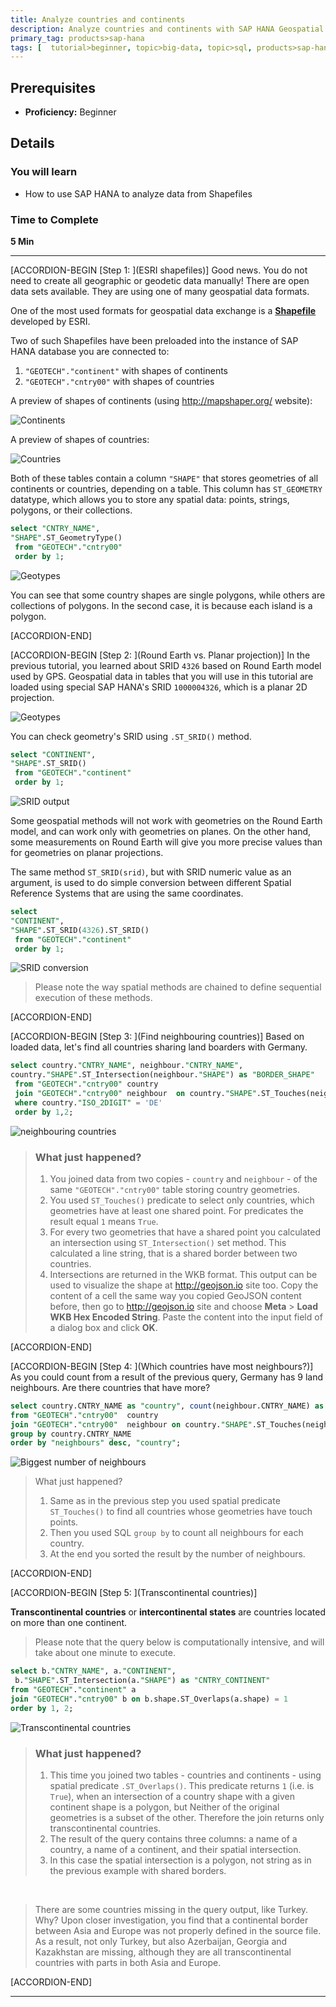 ```yaml
---
title: Analyze countries and continents
description: Analyze countries and continents with SAP HANA Geospatial at SAPPHIRENOW 2018.
primary_tag: products>sap-hana
tags: [  tutorial>beginner, topic>big-data, topic>sql, products>sap-hana, products>sap-hana\,-express-edition ]
---
```


## Prerequisites  
 - **Proficiency:** Beginner

## Details
### You will learn  
  - How to use SAP HANA to analyze data from Shapefiles

### Time to Complete
**5 Min**

---

[ACCORDION-BEGIN [Step 1: ](ESRI shapefiles)]
Good news. You do not need to create all geographic or geodetic data manually! There are open data sets available. They are using one of many geospatial data formats.

One of the most used formats for geospatial data exchange is a [**Shapefile**](https://en.wikipedia.org/wiki/Shapefile) developed by ESRI.

Two of such Shapefiles have been preloaded into the instance of SAP HANA database you are connected to:

 1. `"GEOTECH"."continent"` with shapes of continents
 2. `"GEOTECH"."cntry00"` with shapes of countries

A preview of shapes of continents (using <http://mapshaper.org/> website):

![Continents](geosaphire2010.jpg)

A preview of shapes of countries:

![Countries](geosaphire2020.jpg)

Both of these tables contain a column `"SHAPE"` that stores geometries of all continents or countries, depending on a table. This column has `ST_GEOMETRY` datatype, which allows you to store any spatial data: points, strings, polygons, or their collections.

```sql
select "CNTRY_NAME",
"SHAPE".ST_GeometryType()
 from "GEOTECH"."cntry00"
 order by 1;
```

![Geotypes](geosaphire2030.jpg)

You can see that some country shapes are single polygons, while others are collections of polygons. In the second case, it is because each island is a polygon.

[ACCORDION-END]

[ACCORDION-BEGIN [Step 2: ](Round Earth vs. Planar projection)]
In the previous tutorial, you learned about SRID `4326` based on Round Earth model used by GPS. Geospatial data in tables that you will use in this tutorial are loaded using special SAP HANA's SRID `1000004326`, which is a planar 2D projection.

![Geotypes](geosaphire2025.jpg)

You can check geometry's SRID using `.ST_SRID()` method.

```sql
select "CONTINENT",
"SHAPE".ST_SRID()
 from "GEOTECH"."continent"
 order by 1;
```

![SRID output](geosaphire2040.jpg)

Some geospatial methods will not work with geometries on the Round Earth model, and can work only with geometries on planes. On the other hand, some measurements on Round Earth will give you more precise values than for geometries on planar projections.

The same method `ST_SRID(srid)`, but with SRID numeric value as an argument, is used to do simple conversion between different Spatial Reference Systems that are using the same coordinates.

```sql
select
"CONTINENT",
"SHAPE".ST_SRID(4326).ST_SRID()
 from "GEOTECH"."continent"
 order by 1;
```

![SRID conversion](geosaphire2050.jpg)

>Please note the way spatial methods are chained to define sequential execution of these methods.

[ACCORDION-END]

[ACCORDION-BEGIN [Step 3: ](Find neighbouring countries)]
Based on loaded data, let's find all countries sharing land boarders with Germany.

```sql
select country."CNTRY_NAME", neighbour."CNTRY_NAME",
country."SHAPE".ST_Intersection(neighbour."SHAPE") as "BORDER_SHAPE"
 from "GEOTECH"."cntry00" country
 join "GEOTECH"."cntry00" neighbour  on country."SHAPE".ST_Touches(neighbour."SHAPE") = 1
 where country."ISO_2DIGIT" = 'DE'
 order by 1,2;
```

![neighbouring countries](geosaphire2060.jpg)

> ### What just happened?
>
> 1. You joined data from two copies - `country` and `neighbour` - of the same `"GEOTECH"."cntry00"` table storing country geometries.
> 2. You used `ST_Touches()` predicate to select only countries, which geometries have at least one shared point. For predicates the result equal `1` means `True`.
> 3. For every two geometries that have a shared point you calculated an intersection using `ST_Intersection()` set method. This calculated a line string, that is a shared border between two countries.
> 4. Intersections are returned in the WKB format. This output can be used to visualize the shape at <http://geojson.io> site too. Copy the content of a cell the same way you copied GeoJSON content before, then go to <http://geojson.io> site and choose **Meta** > **Load WKB Hex Encoded String**. Paste the content into the input field of a dialog box and click **OK**.

[ACCORDION-END]

[ACCORDION-BEGIN [Step 4: ](Which countries have most neighbours?)]
As you could count from a result of the previous query, Germany has 9 land neighbours. Are there countries that have more?

```sql
select country.CNTRY_NAME as "country", count(neighbour.CNTRY_NAME) as "neighbours"
from "GEOTECH"."cntry00"  country
join "GEOTECH"."cntry00"  neighbour on country."SHAPE".ST_Touches(neighbour."SHAPE") = 1
group by country.CNTRY_NAME
order by "neighbours" desc, "country";
```

![Biggest number of neighbours](geosaphire2070.jpg)

> What just happened?
>
> 1. Same as in the previous step you used spatial predicate `ST_Touches()` to find all countries whose geometries have touch points.
> 2. Then you used SQL `group by` to count all neighbours for each country.
> 3. At the end you sorted the result by the number of neighbours.

[ACCORDION-END]

[ACCORDION-BEGIN [Step 5: ](Transcontinental countries)]

**Transcontinental countries** or **intercontinental states** are countries located on more than one continent.

>Please note that the query below is computationally intensive, and will take about one minute to execute.

```sql
select b."CNTRY_NAME", a."CONTINENT",
 b."SHAPE".ST_Intersection(a."SHAPE") as "CNTRY_CONTINENT"
from "GEOTECH"."continent" a
join "GEOTECH"."cntry00" b on b.shape.ST_Overlaps(a.shape) = 1
order by 1, 2;
```

![Transcontinental countries](geosaphire2080.jpg)

> ### What just happened?
>
> 1. This time you joined two tables - countries and continents - using spatial predicate `.ST_Overlaps()`. This predicate returns `1` (i.e. is `True`), when an intersection of a country shape with a given continent shape is a polygon, but Neither of the original geometries is a subset of the other. Therefore the join returns only transcontinental countries.
> 2. The result of the query contains three columns: a name of a country, a name of a continent, and their spatial intersection.
> 3. In this case the spatial intersection is a polygon, not string as in the previous example with shared borders.

&nbsp;

>There are some countries missing in the query output, like Turkey. Why? Upon closer investigation, you find that a continental border between Asia and Europe was not properly defined in the source file. As a result, not only Turkey, but also Azerbaijan, Georgia and Kazakhstan are missing, although they are all transcontinental countries with parts in both Asia and Europe.

[ACCORDION-END]

---
